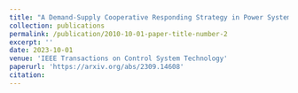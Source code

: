 ```yaml
---
title: "A Demand-Supply Cooperative Responding Strategy in Power System with High Renewable Energy Penetration"
collection: publications
permalink: /publication/2010-10-01-paper-title-number-2
excerpt: ''
date: 2023-10-01
venue: 'IEEE Transactions on Control System Technology'
paperurl: 'https://arxiv.org/abs/2309.14608'
citation:
---
```

<!-- This paper is about the number 2. The number 3 is left for future work.

[Download paper here](http://academicpages.github.io/files/paper2.pdf) -->
